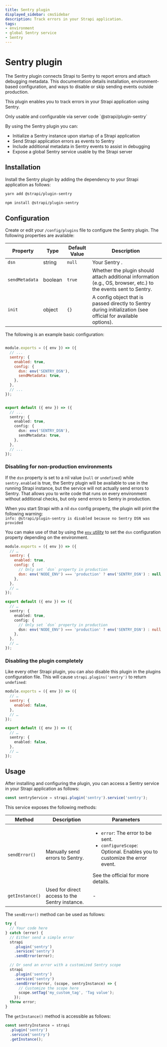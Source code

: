 ```yaml
---
title: Sentry plugin
displayed_sidebar: cmsSidebar
description: Track errors in your Strapi application.
tags:
- environment
- global Sentry service
- Sentry 
---
```


# Sentry plugin

<Tldr>
The Sentry plugin connects Strapi to Sentry to report errors and attach debugging metadata. This documentation details installation, environment-based configuration, and ways to disable or skip sending events outside production.
</Tldr>

This plugin enables you to track errors in your Strapi application using Sentry.

<IdentityCard isPlugin>
  <IdentityCardItem icon="navigation-arrow" title="Location">Only usable and configurable via server code</IdentityCardItem>
  <IdentityCardItem icon="package" title="Package name">`@strapi/plugin-sentry`</IdentityCardItem>
  <IdentityCardItem icon="plus-square" title="Additional resources"><ExternalLink to="https://market.strapi.io/plugins/@strapi-plugin-sentry" text="Strapi Marketplace page"/> <ExternalLink to="https://sentry.io/" text="Sentry page"/></IdentityCardItem>
</IdentityCard>

By using the Sentry plugin you can:

* Initialize a Sentry instance upon startup of a Strapi application
* Send Strapi application errors as events to Sentry
* Include additional metadata in Sentry events to assist in debugging
* Expose a global Sentry service usable by the Strapi server

## Installation

Install the Sentry plugin by adding the dependency to your Strapi application as follows:

<Tabs groupId="yarn-npm">

<TabItem value="yarn" label="yarn">

```bash
yarn add @strapi/plugin-sentry
```

</TabItem>

<TabItem value="npm" label="npm">

```bash
npm install @strapi/plugin-sentry
```

</TabItem>

</Tabs>

## Configuration

Create or edit your `/config/plugins` file to configure the Sentry plugin. The following properties are available:

| Property | Type | Default Value | Description |
| -------- | ---- | ------------- |------------ |
| `dsn` | string | `null` | Your Sentry <ExternalLink to="https://docs.sentry.io/product/sentry-basics/dsn-explainer/" text="data source name"/>. |
| `sendMetadata` | boolean | `true` | Whether the plugin should attach additional information (e.g., OS, browser, etc.) to the events sent to Sentry. |
| `init` | object | `{}` | A config object that is passed directly to Sentry during initialization (see official <ExternalLink to="https://docs.sentry.io/platforms/node/configuration/options/" text="Sentry documentation"/> for available options). |

The following is an example basic configuration:

<Tabs groupId="js-ts">

<TabItem value="javascript" label="JavaScript">

```js title="/config/plugins.js"

module.exports = ({ env }) => ({
  // ...
  sentry: {
    enabled: true,
    config: {
      dsn: env('SENTRY_DSN'),
      sendMetadata: true,
    },
  },
  // ...
});
```

</TabItem>

<TabItem value="typescript" label="TypeScript">

```ts title="/config/plugins.ts"

export default ({ env }) => ({
  // ...
  sentry: {
    enabled: true,
    config: {
      dsn: env('SENTRY_DSN'),
      sendMetadata: true,
    },
  },
  // ...
});
```

</TabItem>

</Tabs>

### Disabling for non-production environments

If the `dsn` property is set to a nil value (`null` or `undefined`) while `sentry.enabled` is true, the Sentry plugin will be available to use in the running Strapi instance, but the service will not actually send errors to Sentry. That allows you to write code that runs on every environment without additional checks, but only send errors to Sentry in production.

When you start Strapi with a nil `dsn` config property, the plugin will print the following warning:<br/>`info: @strapi/plugin-sentry is disabled because no Sentry DSN was provided`

You can make use of that by using the [`env` utility](/cms/configurations/guides/access-cast-environment-variables) to set the `dsn` configuration property depending on the environment.

<Tabs groupId="js-ts">

<TabItem value="javascript" label="JavaScript">

```js title="/config/plugins.js"
module.exports = ({ env }) => ({
  // …
  sentry: {
    enabled: true,
    config: {
      // Only set `dsn` property in production
      dsn: env('NODE_ENV') === 'production' ? env('SENTRY_DSN') : null,
    },
  },
  // …
});
```

</TabItem>

<TabItem value="typescript" label="TypeScript">

```ts title="/config/plugins.ts"
export default ({ env }) => ({
  // …
  sentry: {
    enabled: true,
    config: {
      // Only set `dsn` property in production
      dsn: env('NODE_ENV') === 'production' ? env('SENTRY_DSN') : null,
    },
  },
  // …
});
```

</TabItem>

</Tabs>

### Disabling the plugin completely

Like every other Strapi plugin, you can also disable this plugin in the plugins configuration file. This will cause `strapi.plugins('sentry')` to return `undefined`:

<Tabs groupId="js-ts">

<TabItem value="javascript" label="JavaScript">

```js title="/config/plugins.js"
module.exports = ({ env }) => ({
  // …
  sentry: {
    enabled: false,
  },
  // …
});
```

</TabItem>

<TabItem value="typescript" label="TypeScript">

```ts title="/config/plugins.ts"
export default ({ env }) => ({
  // …
  sentry: {
    enabled: false,
  },
  // …
});
```

</TabItem>
</Tabs>

## Usage

After installing and configuring the plugin, you can access a Sentry service in your Strapi application as follows:

```js
const sentryService = strapi.plugin('sentry').service('sentry');
```

This service exposes the following methods:

| Method | Description | Parameters |
| ------ | ----------- | ---------- |
| `sendError()` | Manually send errors to Sentry. | <ul><li><code>error</code>: The error to be sent.</li><li><code>configureScope</code>: Optional. Enables you to customize the error event.</li></ul> See the official <ExternalLink to="https://docs.sentry.io/platforms/node/enriching-events/scopes/#configuring-the-scope" text="Sentry documentation"/> for more details. |
| `getInstance()` | Used for direct access to the Sentry instance. | - |

The `sendError()` method can be used as follows:

```js
try {
  // Your code here
} catch (error) {
  // Either send a simple error
  strapi
    .plugin('sentry')
    .service('sentry')
    .sendError(error);

  // Or send an error with a customized Sentry scope
  strapi
    .plugin('sentry')
    .service('sentry')
    .sendError(error, (scope, sentryInstance) => {
      // Customize the scope here
      scope.setTag('my_custom_tag', 'Tag value');
    });
  throw error;
}
```

The `getInstance()` method is accessible as follows:

```js
const sentryInstance = strapi
  .plugin('sentry')
  .service('sentry')
  .getInstance();
```
